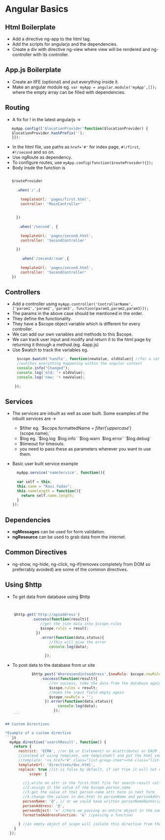# Angular Basics

## Html Boilerplate

* Add a directive ng-app to the html tag.
* Add the scripts for angularjs and the dependencies.
* Create a div with directive ng-view where view will be rendered and ng-controller with its controller.


## App.js Boilerplate

* Create an IIFE (optional) and put everything inside it.
* Make an angular module eg. `var myApp = angular.module('myApp',[]);` where the empty array can be filled with dependencies.

## Routing 
 * A fix for ! in the latest angularjs ->
 ```js
    myApp.config(['$locationProvider'function($locationProvider) {
    $locationProvider.hashPrefix('');
    }]);

 ```
 * In the html file, use paths as `href='#'` for index page, `#!/first`, `#!/second` and so on.
 * Use ngRoute as dependency.
 * To configure routes, use `myApp.config(function($routeProvider){});`
 * Body insde the function is 
 ```js
 
    $routeProvider
     
      .when('/',{
        
        templateUrl: 'pages/first.html',
        controller: 'MainController'
        
      
      })
    
       .when('/second', {
        
        templateUrl: 'pages/second.html',
        controller: 'SecondController'
        
      })
    
        .when('/second/:num',{
        
        templateUrl: 'pages/second.html',
        controller: 'SecondController'
    })

 ```
 
 
 

## Controllers

* Add a controller using `myApp.controller('ControllerName',['param1','param2','param3', function(param1,param2,param3)]);` 
* The params in the above case should be mentioned in the order.
* They define the functionality.
* They have a $scope object variable which is different for every controller.
* We can add our own variables and methods to this $scope.
* We can track user input and modify and return it to the html page by returning it through a method.(eg. 4app.js)
* Use $watch to track the variables eg. 
   ```js 
     $scope.$watch('handle', function(newValue, oldValue){ //for a variable $scope.handle
     //watches everything happening within the angular context
     console.info("Changed");
     console.log('old: '+ oldValue);
     console.log('new: '+ newValue);
      
    });
    ```
## Services

* The services are inbuilt as well as user built. Some examples of the inbuilt services are -> 
  * $filter eg. `$scope.formattedName = $filter('uppercase')($scope.name);`
  * $log eg. `$log.log` `$log.info` `$log.warn` `$log.error` `$log.debug`
  * $timeout for timeouts.
  * you need to pass these as parameters wherever you want to use them.

* Basic user built service example 
  ```js
    myApp.service('nameService', function(){
    
    var self = this;
    this.name = "Ravi Yadav";
    this.namelength = function(){
      return self.name.length;
    }
  });
  
  ```


## Dependencies

* **ngMessages** can be used for form validation.
* **ngResource** can be used to grab data from the internet. 

## Common Directives
* ng-show, ng-hide, ng-click, ng-if(removes completely from DOM so preferrably avoided) are some of the common directives.

## Using $http

* To get data from database using $http
```js
  
    
    $http.get('http://apiaddress')
            .success(function(result){
                //get the json data into $scope.rules 
                $scope.rules = result;
              })
                .error(function(data,status){
                    //This will give the error
                    console.log(data);
      
                  });
```

* To post data to the database from ur site
```js 
            $http.post('Whereusendintoaddress',{newRule: $scope.newRule})
                .success(function(result){
                    //on success, take the data from the database again and set it to $scope.rules to display and update the page
                    $scope.rules = result;
                    //make the input field empty again
                    $scope.newRule = '';
                  }).error(function(data,status){
                        console.log(data);  
                      });
    ```

## Custom Directives

*Example of a custom directive
```js
  myApp.directive('searchResult', function() {
    return {
      restrict: 'ECMA', //or EA or E(element) or A(attribute) or EACM , c for class and m for comments, by default only E and A are allowed.
      //instead of using template, use templateUrl and put the html code in a file with its address in templateUrl
      //template: '<a href="#" class="list-group-item"><h4 class="list-group-item-heading">Ravi, Yadav</h4><p class="list-group-item-text">B-304, Park Avenue, Cadbury Road</p></a>',
      templateUrl: 'directives/doc.html',
      replace: true //it is false by default, if set true it will not enclose within search-result (so css wont be confused)
           scope: {
       
        //1.write an attr in the first.html file for search-result called person-name
        //2.assign it the value of the $scope.person.name
        //3.get the value of that person-name attr here in text form
        //4.change the values in doc.html to personName and personAddress to be parsed.
        personName: '@', // or we could have written personNameOwnVariable = '@personName' 
        personAddress: '@',
        personObject: '=' //here we passing an entire object in the same way as above. BUT THIS IS 2 way binding. 
        formattedAddressFunction: '&' //passing a function
        
      } //an empty object of scope will isolate this directive from the controllers $scope so that variables arent changed    
    }
  });
  

```
   
